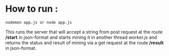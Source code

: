 # How to run :

```
nodemon app.js or node app.js
```

This runs the server that will accept a string from post request at the route **/start** in json-format and starts mining it in another thread *worker.js* and returns the status and result of mining via a get request at the route **/result** in json-format. 